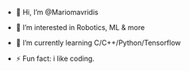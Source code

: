 - 👋 Hi, I’m @Mariomavridis
- 👀 I’m interested in Robotics, ML & more
- 🌱 I’m currently learning C/C++/Python/Tensorflow

- ⚡ Fun fact: i like coding.

<!---
Mariomavridis/Mariomavridis is a ✨ special ✨ repository because its `README.md` (this file) appears on your GitHub profile.
You can click the Preview link to take a look at your changes.
--->
